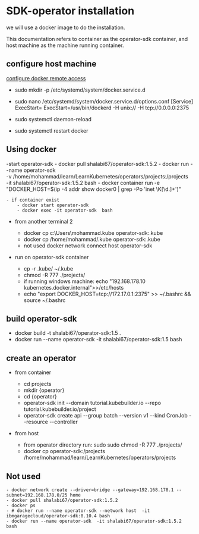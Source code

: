 # SDK-operator installation
we will use a docker image to do the installation.

This documentation refers to container as the operator-sdk container, and host machine as the machine running container.   

## configure host machine
[configure docker remote access](https://dockerlabs.collabnix.com/beginners/components/daemon/access-daemon-externally.html)
- sudo mkdir -p /etc/systemd/system/docker.service.d
- sudo nano /etc/systemd/system/docker.service.d/options.conf
  [Service]
  ExecStart=
  ExecStart=/usr/bin/dockerd -H unix:// -H tcp://0.0.0.0:2375
  
- sudo systemctl daemon-reload
- sudo systemctl restart docker

## Using docker
-start operator-sdk
    - docker pull shalabi67/operator-sdk:1.5.2
    - docker run --name operator-sdk \
        -v /home/mohammad/learn/LearnKubernetes/operators/projects:/projects \
        -it shalabi67/operator-sdk:1.5.2 bash
    - docker container run -e "DOCKER_HOST=$(ip -4 addr show docker0 | grep -Po 'inet \K[\d.]+')"

    - if container exist
        - docker start operator-sdk
        - docker exec -it operator-sdk  bash

- from another terminal 2
    - docker cp c:\Users\mohammad\.kube operator-sdk:.kube
    - docker cp /home/mohammad/.kube operator-sdk:.kube
    - not used docker network connect  host operator-sdk

- run on operator-sdk container
    - cp -r .kube/ ~/.kube
    - chmod -R 777 ./projects/
    - if running windows machine: echo "192.168.178.10   kubernetes.docker.internal">>/etc/hosts
    - echo "export DOCKER_HOST=tcp://172.17.0.1:2375" >> ~/.bashrc && source ~/.bashrc

## build operator-sdk
- docker build -t shalabi67/operator-sdk:1.5 .
- docker run --name operator-sdk -it shalabi67/operator-sdk:1.5 bash

## create an operator
- from container
    - cd projects
    - mkdir {operator}
    - cd {operator}
    - operator-sdk init --domain tutorial.kubebuilder.io --repo tutorial.kubebuilder.io/project
    - operator-sdk create api --group batch --version v1 --kind CronJob --resource --controller
    
- from host
  - from operator directory run: sudo sudo chmod -R 777 ./projects/
  - docker cp operator-sdk:/projects /home/mohammad/learn/LearnKubernetes/operators/projects

## Not used
    - docker network create --driver=bridge --gateway=192.168.178.1 --subnet=192.168.178.0/25 home
    - docker pull shalabi67/operator-sdk:1.5.2
    - docker ps
    - # docker run --name operator-sdk --network host  -it ibmgaragecloud/operator-sdk:0.10.4 bash
    - docker run --name operator-sdk  -it shalabi67/operator-sdk:1.5.2 bash